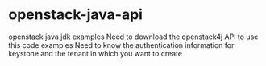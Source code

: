 # openstack-java-api
openstack java jdk examples
Need to download the openstack4j API to use this code examples
Need to know the authentication information for keystone and the tenant in which you want to create
